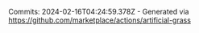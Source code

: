 Commits: 2024-02-16T04:24:59.378Z - Generated via https://github.com/marketplace/actions/artificial-grass
<br>
